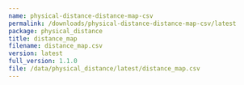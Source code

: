 ```yaml
---
name: physical-distance-distance-map-csv
permalink: /downloads/physical-distance-distance-map-csv/latest
package: physical_distance
title: distance_map
filename: distance_map.csv
version: latest
full_version: 1.1.0
file: /data/physical_distance/latest/distance_map.csv
---
```

